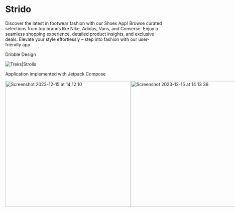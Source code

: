 # Strido
Discover the latest in footwear fashion with our Shoes App! Browse curated selections from top brands like Nike, Adidas, Vans, and Converse. Enjoy a seamless shopping experience, detailed product insights, and exclusive deals. Elevate your style effortlessly – step into fashion with our user-friendly app.

Dribble Design

![Treks|Strolls](https://github.com/DerekWasswa/Strido/assets/9701272/2f6c7a76-2f25-44de-b7e1-02a0427c894b)

Application implemented with Jetpack Compose

<div style="display: flex; justify-content: space-between;">
  <img width="400" alt="Screenshot 2023-12-15 at 14 12 10" src="https://github.com/DerekWasswa/Strido/assets/9701272/96117415-640f-458a-b0bb-2129896e0152">
  <img width="400" alt="Screenshot 2023-12-15 at 14 13 36" src="https://github.com/DerekWasswa/Strido/assets/9701272/63237d95-8109-474a-b305-a6bccb62815f">
</div>
